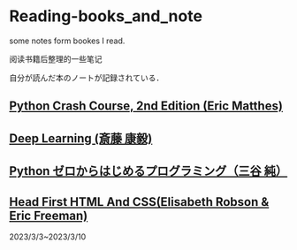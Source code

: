 # Reading-books_and_note

some notes form bookes I read.

阅读书籍后整理的一些笔记

自分が読んだ本のノートが記録されている．

## [Python Crash Course, 2nd Edition (Eric Matthes)](https://github.com/youkoutaku/YANG-object/tree/main/Books/Reading-books_and_note/Python_Crash_Course%2C2nd_Edition)

## [Deep Learning (斎藤 康毅) ](https://github.com/youkoutaku/YANG-object/tree/main/Books/Reading-books_and_note/Deep_Learning_from_Scratch_1)

## [Python ゼロからはじめるプログラミング（三谷 純）](https://github.com/youkoutaku/YANG-object/tree/main/Books/Reading-books_and_note/Form_0_to_learn_Python)

## [Head First HTML And CSS(Elisabeth Robson & Eric Freeman)](https://github.com/youkoutaku/YANG-object/blob/main/Obsidian/Obsidian_Learn/Web/HTML%20and%20CSS.md)
2023/3/3~2023/3/10

